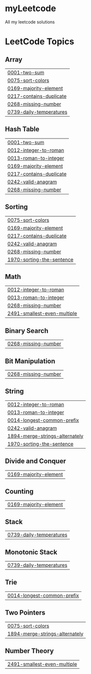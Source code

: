# myLeetcode
All my leetcode solutions

<!---LeetCode Topics Start-->
# LeetCode Topics
## Array
|  |
| ------- |
| [0001-two-sum](https://github.com/Adehwam21/myLeetcode/tree/master/0001-two-sum) |
| [0075-sort-colors](https://github.com/Adehwam21/myLeetcode/tree/master/0075-sort-colors) |
| [0169-majority-element](https://github.com/Adehwam21/myLeetcode/tree/master/0169-majority-element) |
| [0217-contains-duplicate](https://github.com/Adehwam21/myLeetcode/tree/master/0217-contains-duplicate) |
| [0268-missing-number](https://github.com/Adehwam21/myLeetcode/tree/master/0268-missing-number) |
| [0739-daily-temperatures](https://github.com/Adehwam21/myLeetcode/tree/master/0739-daily-temperatures) |
## Hash Table
|  |
| ------- |
| [0001-two-sum](https://github.com/Adehwam21/myLeetcode/tree/master/0001-two-sum) |
| [0012-integer-to-roman](https://github.com/Adehwam21/myLeetcode/tree/master/0012-integer-to-roman) |
| [0013-roman-to-integer](https://github.com/Adehwam21/myLeetcode/tree/master/0013-roman-to-integer) |
| [0169-majority-element](https://github.com/Adehwam21/myLeetcode/tree/master/0169-majority-element) |
| [0217-contains-duplicate](https://github.com/Adehwam21/myLeetcode/tree/master/0217-contains-duplicate) |
| [0242-valid-anagram](https://github.com/Adehwam21/myLeetcode/tree/master/0242-valid-anagram) |
| [0268-missing-number](https://github.com/Adehwam21/myLeetcode/tree/master/0268-missing-number) |
## Sorting
|  |
| ------- |
| [0075-sort-colors](https://github.com/Adehwam21/myLeetcode/tree/master/0075-sort-colors) |
| [0169-majority-element](https://github.com/Adehwam21/myLeetcode/tree/master/0169-majority-element) |
| [0217-contains-duplicate](https://github.com/Adehwam21/myLeetcode/tree/master/0217-contains-duplicate) |
| [0242-valid-anagram](https://github.com/Adehwam21/myLeetcode/tree/master/0242-valid-anagram) |
| [0268-missing-number](https://github.com/Adehwam21/myLeetcode/tree/master/0268-missing-number) |
| [1970-sorting-the-sentence](https://github.com/Adehwam21/myLeetcode/tree/master/1970-sorting-the-sentence) |
## Math
|  |
| ------- |
| [0012-integer-to-roman](https://github.com/Adehwam21/myLeetcode/tree/master/0012-integer-to-roman) |
| [0013-roman-to-integer](https://github.com/Adehwam21/myLeetcode/tree/master/0013-roman-to-integer) |
| [0268-missing-number](https://github.com/Adehwam21/myLeetcode/tree/master/0268-missing-number) |
| [2491-smallest-even-multiple](https://github.com/Adehwam21/myLeetcode/tree/master/2491-smallest-even-multiple) |
## Binary Search
|  |
| ------- |
| [0268-missing-number](https://github.com/Adehwam21/myLeetcode/tree/master/0268-missing-number) |
## Bit Manipulation
|  |
| ------- |
| [0268-missing-number](https://github.com/Adehwam21/myLeetcode/tree/master/0268-missing-number) |
## String
|  |
| ------- |
| [0012-integer-to-roman](https://github.com/Adehwam21/myLeetcode/tree/master/0012-integer-to-roman) |
| [0013-roman-to-integer](https://github.com/Adehwam21/myLeetcode/tree/master/0013-roman-to-integer) |
| [0014-longest-common-prefix](https://github.com/Adehwam21/myLeetcode/tree/master/0014-longest-common-prefix) |
| [0242-valid-anagram](https://github.com/Adehwam21/myLeetcode/tree/master/0242-valid-anagram) |
| [1894-merge-strings-alternately](https://github.com/Adehwam21/myLeetcode/tree/master/1894-merge-strings-alternately) |
| [1970-sorting-the-sentence](https://github.com/Adehwam21/myLeetcode/tree/master/1970-sorting-the-sentence) |
## Divide and Conquer
|  |
| ------- |
| [0169-majority-element](https://github.com/Adehwam21/myLeetcode/tree/master/0169-majority-element) |
## Counting
|  |
| ------- |
| [0169-majority-element](https://github.com/Adehwam21/myLeetcode/tree/master/0169-majority-element) |
## Stack
|  |
| ------- |
| [0739-daily-temperatures](https://github.com/Adehwam21/myLeetcode/tree/master/0739-daily-temperatures) |
## Monotonic Stack
|  |
| ------- |
| [0739-daily-temperatures](https://github.com/Adehwam21/myLeetcode/tree/master/0739-daily-temperatures) |
## Trie
|  |
| ------- |
| [0014-longest-common-prefix](https://github.com/Adehwam21/myLeetcode/tree/master/0014-longest-common-prefix) |
## Two Pointers
|  |
| ------- |
| [0075-sort-colors](https://github.com/Adehwam21/myLeetcode/tree/master/0075-sort-colors) |
| [1894-merge-strings-alternately](https://github.com/Adehwam21/myLeetcode/tree/master/1894-merge-strings-alternately) |
## Number Theory
|  |
| ------- |
| [2491-smallest-even-multiple](https://github.com/Adehwam21/myLeetcode/tree/master/2491-smallest-even-multiple) |
<!---LeetCode Topics End-->